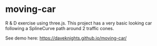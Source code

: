 # moving-car
R & D exercise using three.js. This project has a very basic looking car following a SplineCurve path around 2 traffic cones.

See demo here: https://daveknights.github.io/moving-car/
